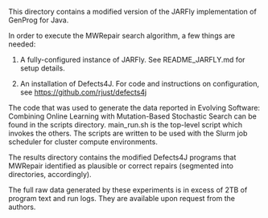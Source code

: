 This directory contains a modified version of the JARFly implementation of GenProg for Java.

In order to execute the MWRepair search algorithm, a few things are needed:

1. A fully-configured instance of JARFly. See README_JARFLY.md for setup details.

2. An installation of Defects4J. For code and instructions on configuration, see https://github.com/rjust/defects4j

The code that was used to generate the data reported in Evolving Software: Combining Online Learning with Mutation-Based Stochastic Search can be found in the scripts directory. main_run.sh is the top-level script which invokes the others. The scripts are written to be used with the Slurm job scheduler for cluster compute environments.

The results directory contains the modified Defects4J programs that MWRepair identified as plausible or correct repairs (segmented into directories, accordingly).

The full raw data generated by these experiments is in excess of 2TB of program text and run logs. They are available upon request from the authors.
